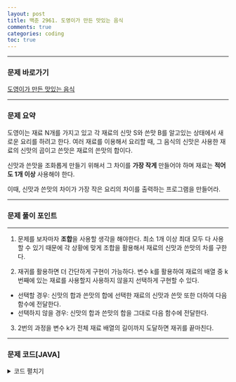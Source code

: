 ```yaml
---
layout: post
title: 백준 2961. 도영이가 만든 맛있는 음식
comments: true 
categories: coding
toc: true
---
```


- - -
### 문제 바로가기
[도영이가 만든 맛있는 음식](https://www.acmicpc.net/problem/2961)
- - - 

### 문제 요약 
도영이는 재료 N개를 가지고 있고 각 재료의 신맛 S와 쓴맛 B를 알고있는 상태에서 새로운 요리를 하려고 한다. 
여러 재료를 이용해서 요리할 때, 그 음식의 신맛은 사용한 재료의 신맛의 곱이고 쓴맛은 재료의 쓴맛의 합이다.

신맛과 쓴맛을 조화롭게 만들기 위해서 그 차이를 **가장 작게** 만들어야 하며 재료는 **적어도 1개 이상** 사용해야 한다.

이때, 신맛과 쓴맛의 차이가 가장 작은 요리의 차이를 출력하는 프로그램을 만들어라.
- - -


###  문제 풀이 포인트
- - -

1. 문제를 보자마자 **조합**을 사용할 생각을 해야한다.
   최소 1개 이상 최대 모두 다 사용할 수 있기 때문에 각 상황에 맞게 조합을 활용해서 재료의 신맛과 쓴맛의 차를 구한다.

2. 재귀를 활용하면 더 간단하게 구현이 가능하다. 변수 k를 활용하여 재료의 배열 중 k번째에 있는 재료를 사용할지 사용하지 않을지 선택하게 구현할 수 있다. 
  - 선택할 경우: 신맛의 합과 쓴맛의 합에 선택한 재료의 신맛과 쓴맛 또한 더하여 다음 함수에 전달한다.
  - 선택하지 않을 경우: 신맛의 합과 쓴맛의 합을 그대로 다음 함수에 전달한다.

3. 2번의 과정을 변수 k가 전체 재료 배열의 길이까지 도달하면 재귀를 끝마친다.

- - -
###  문제 코드[JAVA]
<details>
<summary>코드 펼치기</summary>
<div markdown="1">

- - -
```java
import java.io.BufferedReader;
import java.io.IOException;
import java.io.InputStreamReader;
import java.util.StringTokenizer;

public class Main {
  static class Taste{
    int sin, sseun;

    public Taste(int sin, int sseun) {
      super();
      this.sin = sin;
      this.sseun = sseun;
    }

  }
  static Taste[] arr;
  static int N, ans = Integer.MAX_VALUE;
  public static void main(String[] args) throws IOException {
    BufferedReader in = new BufferedReader(new InputStreamReader(System.in));
    StringTokenizer st = new StringTokenizer(in.readLine());
    N = Integer.parseInt(st.nextToken());
    arr = new Taste[N];
    for(int i = 0; i < N; i++) {
      st = new StringTokenizer(in.readLine());
      arr[i] = new Taste(Integer.parseInt(st.nextToken()), 
      Integer.parseInt(st.nextToken()));
    }
    func(0, 1, 0);
    System.out.println(ans);

  }
  static void func(int k, int sin_sum, int sseun_sum) {
    if(k == arr.length) {
      if(sin_sum > 1 && sseun_sum > 0) {
        //System.out.println(sin_sum + " " + sseun_sum);
        ans = Math.min(ans, Math.abs(sin_sum-sseun_sum));
      }
      return;
    }
    // 현재 위치의 재료를 선택할 경우
    func(k+1, sin_sum*arr[k].sin, sseun_sum+arr[k].sseun);
    //현재 위치의 재료를 선택하지 않을 경우
    func(k+1, sin_sum, sseun_sum);
  }
}

```
</div>
</details>